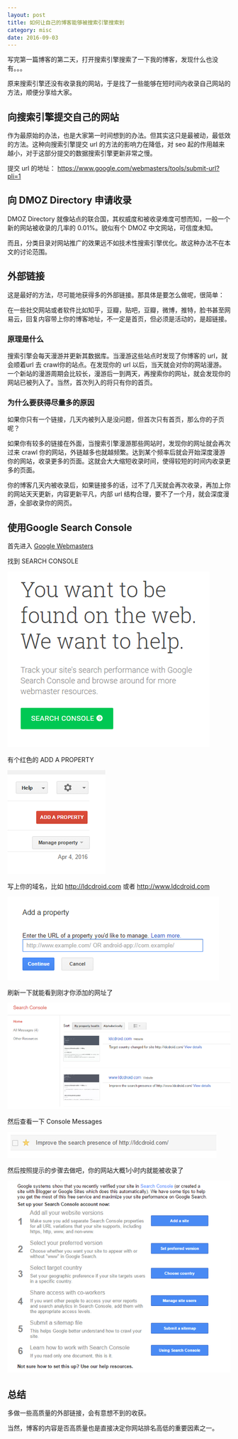 ```yaml
---
layout: post
title: 如何让自己的博客能够被搜索引擎搜索到
category: misc
date: 2016-09-03
---
```


写完第一篇博客的第二天，打开搜索引擎搜索了一下我的博客，发现什么也没有。。。

原来搜索引擎还没有收录我的网站，于是找了一些能够在短时间内收录自己网站的方法，顺便分享给大家。

## 向搜索引擎提交自己的网站

作为最原始的办法，也是大家第一时间想到的办法。但其实这只是最被动，最低效的方法。这种向搜索引擎提交 url 的方法的影响力在降低，对 seo 起的作用越来越小，对于这部分提交的数据搜索引擎更新非常之慢。

提交 url 的地址： <https://www.google.com/webmasters/tools/submit-url?pli=1>

## 向 DMOZ Directory 申请收录

DMOZ Directory 就像站点的联合国，其权威度和被收录难度可想而知，一般一个新的网站被收录的几率的 0.01%。貌似有个 DMOZ 中文网站，可信度未知。

而且，分类目录对网站推广的效果远不如技术性搜索引擎优化。故这种办法不在本文的讨论范围。

## 外部链接

这是最好的方法，尽可能地获得多的外部链接。那具体是要怎么做呢，很简单：

在一些社交网站或者软件比如知乎，豆瓣，贴吧，豆瓣，微博，推特，脸书甚至网易云，回复内容带上你的博客地址，不一定是首页，但必须是活动的，是超链接。

### 原理是什么

搜索引擎会每天漫游并更新其数据库。当漫游这些站点时发现了你博客的 url，就会顺着url 去 crawl你的站点。在发现你的 url 以后，当天就会对你的网站漫游。一个新站的漫游周期会比较长，漫游后一到两天，再搜索你的网址，就会发现你的网站已被列入了。当然，首次列入的将只有你的首页。

### 为什么要获得尽量多的原因

如果你只有一个链接，几天内被列入是没问题，但首次只有首页，那么你的子页呢？

如果你有较多的链接在外面，当搜索引擎漫游那些网站时，发现你的网址就会再次过来 crawl 你的网站，外链越多也就越频繁。达到某个频率后就会开始深度漫游你的网站，收录更多的页面。这就会大大缩短收录时间，使得较短的时间内收录更多的页面。

你的博客几天内被收录后，如果链接多的话，过不了几天就会再次收录，再加上你的网站天天更新，内容更新平凡，内部 url 结构合理，要不了一个月，就会深度漫游，全部收录你的网页。

## 使用Google Search Console

首先进入 [Google Webmasters](https://www.google.com/webmasters/)

找到 SEARCH CONSOLE 

![search-console](/images/create-blog/search-console.png)

有个红色的 ADD A PROPERTY 

![search-console](/images/create-blog/add-property.png)

写上你的域名，比如 <http://ldcdroid.com> 或者 <http://www.ldcdroid.com> 

![search-console](/images/create-blog/add-property-layout.png)

刷新一下就能看到刚才你添加的网址了

![console-home](/images/create-blog/console-home.png)

然后查看一下 Console Messages

![console-message](/images/create-blog/console-message.png)

然后按照提示的步骤去做吧，你的网站大概1小时内就能被收录了

![search-presenc](/images/create-blog/search-presenc.png)

## 总结

多做一些高质量的外部链接，会有意想不到的收获。

当然，博客的内容是否高质量也是直接决定你网站排名高低的重要因素之一。
